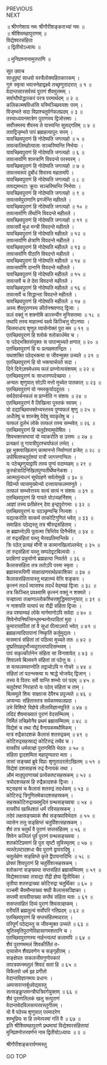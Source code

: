 PREVIOUS  
NEXT  
  
॥ श्रीगणेशाय नमः श्रीगौरीशङ्कराभ्यां नमः ॥  
॥ श्रीशिवमहापुराणम् ॥  
विद्येश्वरसंहिता  
॥ द्वितीयोऽध्यायः ॥  
  
॥ मुनिप्रश्नानामुत्तराणि ॥  
  
  
सूत उवाच  
साधुपृष्टं साधवो वस्त्रैलोक्यहितकारकम् ।  
गुरुं स्मृत्वा भवत्स्नेहाद्वक्ष्ये तच्छृणुतादरात् ॥ १ ॥  
वेदान्तसारसर्वस्वं पुराणं शैवमुत्तमम् ।  
सर्वाघौघोद्धारकरं परत्र परमार्थदम् ॥ २ ॥  
कलिकल्मषविध्वंसि यस्मिञ्च्छिवयशः परम् ।  
विजृम्भते सदा विप्राश्चतुर्वर्गफलप्रदम् ॥ ३ ॥  
तस्याध्ययनमात्रेण पुराणस्य द्विजोत्तमाः ।  
सर्वोत्तमस्य शैवस्य ते यास्यन्ति सुसद्‌गतिम् ॥ ४ ॥  
तावद्विजृम्भते पापं ब्रह्महत्यापुरः सरम् ।  
यावच्छिवपुराणं हि नोदेष्यति जगत्यहो ॥ ५ ॥  
तावत्कलिमहोत्पाताः सञ्चरिष्यन्ति निर्भयाः ।  
यावच्छिवपुराणं हि नोदेष्यति जगत्यहो ॥ ६ ॥  
तावत्सर्वाणि शास्त्राणि विवदन्ते परस्परम् ।  
यावच्छिवपुराणं हि नोदेष्यति जगत्यहो ॥ ७ ॥  
तावत्स्वरूपं दुर्बोधं शिवस्य महतामपि ।  
यावच्छिवपुराणं हि नोदेष्यति जगत्यहो ॥ ८ ॥  
तावद्यमभटाः क्रूराः सञ्चरिष्यन्ति निर्भयाः ।  
यावच्छिवपुराणं हि नोदेष्यति जगत्यहो ॥ ९ ॥  
तावत्सर्वपुराणानि प्रगर्जन्ति महीतले ।  
यावच्छिवपुराणं हि नोदेष्यति जगत्यहो ॥ १० ॥  
तावत्सर्वाणि तीर्थानि विवदन्ते महीतले ।  
यावच्छिवपुराणं हि नोदेष्यति जगत्यहो ॥ ११ ॥  
तावत्सर्वे मुधा मन्त्री विवदन्ते महीतले ।  
यावच्छिवपुराणं हि नोदेष्यति महीतले ॥ १२ ॥  
तावत्सर्वाणि क्षेत्राणि विवदन्ते महीतले ।  
यावच्छिवपुराणं हि नोदेष्यति महीतले ॥ १३ ॥  
तावत्सर्वाणि पीठानि विवदन्ते महीतले ।  
यावच्छिवपुराणं हि नोदेष्यति महीतले ॥ १४ ॥  
तावत्सर्वाणि दानानि विवदन्ते महीतले ।  
यावच्छिवपुराणं हि नोदेष्यति महीतले ॥ १५ ॥  
तावत्सर्वे च ते देवा विवदन्ते महीतले ।  
यावच्छिवपुराणं हि नोदेष्यति महीतले ॥ १६ ॥  
तावत्सर्वे च सिद्धान्ता विवदन्ते महीतले ।  
यावच्छिवपुराणं हि नोदेष्यति महीतले ॥ १७ ॥  
अस्य शैवपुराणस्य कीर्तनश्रवणाद् द्विजाः ।  
फलं वक्तुं न शक्नोमि कार्त्स्न्येन मुनिसत्तमाः ॥ १८ ॥  
तथापि तस्य माहात्म्यं वक्ष्ये किञ्चित्तु वोऽनघाः ।  
चित्तमाधाय शृणुत व्यासेनोक्तं पुरा मम ॥ १९ ॥  
एतच्छिवपुराणं हि श्लोकं श्लोकार्धमेव च ।  
यः पठेद्‌भक्तिसंयुक्तः स पापान्मुच्यते क्षणात् ॥ २० ॥  
एतच्छिवपुराणं हि यः प्रत्यहमतन्द्रितः ।  
यथाशक्ति पठेद्‌भक्त्या स जीवन्मुक्त उच्यते ॥ २१ ॥  
एतच्छिवपुराणं हि यो भक्त्यार्चयते सदा ।  
दिने दिनेऽश्वमेधस्य फलं प्राप्नोत्यसंशयम् ॥ २२ ॥  
एतच्छिवपुराणं यः साधारणपदेच्छया ।  
अन्यतः शृणुयात् सोऽपि मत्तो मुच्येत पातकात् ॥ २३ ॥  
एतच्छिवपुराणं यो नमस्कुर्याददूरतः ।  
सर्वदेवार्चनफलं स प्राप्नोति न संशयः ॥ २४ ॥  
एतच्छिवपुराणं वै लिखित्वा पुस्तकं स्वयम् ।  
यो दद्याच्छिवभक्तेभ्यस्तस्य पुण्यफलं शृणु ॥ २५ ॥  
अधीतेषु च शास्त्रेषु वेदेषु व्याकृतेषु च ।  
यत्फलं दुर्लभं लोके तत्फलं तस्य सम्भवेत् ॥ २६ ॥  
एतच्छिवपुराणं हि चतुर्दश्यामुपोषितः ।  
शिवभक्तसभायां यो व्याकरोति स उत्तमः ॥ २७ ॥  
प्रत्यक्षरं तु गायत्रीपुरश्चर्याफलं लभेत् ।  
इह भुक्त्वाखिलान् कामानन्ते निर्वाणतां व्रजेत् ॥ २८ ॥  
उपोषितश्चतुर्दश्यां रात्रौ जागरणान्वितः ।  
यः पठेच्छृणुयाद्वापि तस्य पुण्यं वदाम्यहम् ॥ २९ ॥  
कुरुक्षेत्रादिनिखिलपुण्यतीर्थेष्वनेकशः ।  
आत्मतुल्यधनं सूर्यग्रहणे सर्वतोमुखे ॥ ३० ॥  
विप्रेभ्यो व्यासमुख्येभ्यो दत्त्वायत्फलमश्नुते ।  
तत्फलं सम्भवेत्तस्य सत्यं सत्यं न संशयः ॥ ३१ ॥  
एतच्छिवपुराणं हि गायते योऽप्यहर्निशम् ।  
आज्ञां तस्य प्रतीक्षेरन् देवा इन्द्रपुरोगमाः ॥ ३२ ॥  
एतच्छिवपुराणं यः पठञ्छृण्वन्हि नित्यशः ।  
यद्यत्करोति सत्कर्म तत्कोटिगुणितं भवेत् ॥ ३३ ॥  
समाहितः पठेद्यस्तु तत्र श्रीरुद्रसंहिताम् ।  
स ब्रह्मघ्नोऽपि पूतात्मा त्रिभिरेव दिनैर्भवेत् ॥ ३४ ॥  
तां रुद्रसंहितां यस्तु भैरवप्रतिमान्तिके ।  
त्रिः पठेत् प्रत्यहं मौनी स कामानखिलांल्लभेत् ॥ ३५ ॥  
तां रुद्रसंहितां यस्तु सम्पठेद्वटबिल्वयोः ।  
प्रदक्षिणां प्रकुर्वाणो ब्रह्महत्या निवर्तते ॥ ३६ ॥  
कैलाससंहिता तत्र ततोऽपि परमा स्मृता ।  
ब्रह्मस्वरूपिणी साक्षात्प्रणवार्थप्रकाशिका ॥ ३७ ॥  
कैलाससंहितायास्तु माहात्म्यं वेत्ति शङ्‌करः ।  
कृत्स्नं तदर्धं व्यासश्च तदर्धं वेद्म्यहं द्विजाः ॥ ३८ ॥  
तत्र किञ्चित् प्रवक्ष्यामि कृत्स्नं वक्तुं न शक्यते ।  
यज्ज्ञात्वा तत्क्षणाल्लोकश्चित्तशुद्धिमवाप्नुयात् ॥ ३९ ॥  
न नाशयति यत्पापं सा रौद्री संहिता द्विजाः ।  
तन्न पश्याम्यहं लोके मार्गमाणोऽपि सर्वदा ॥ ४० ॥  
शिवेनोपनिषत्सिन्धुमन्थनोत्पादितां मुदा ।  
कुमारायार्पितां तां वै सुधां पीत्वाऽमरो भवेत् ॥ ४१ ॥  
ब्रह्महत्यादिपापानां निष्कृतिं कर्तुमुद्यतः ।  
मासमात्रं संहितां तां पठित्वा मुच्यते ततः ॥ ४२ ॥  
दुष्प्रतिग्रहदुर्भोज्यदुरालापादिसम्भवम् ।  
पापं सकृत्कीर्तनेन संहिता सा विनाशयेत् ॥ ४३ ॥  
शिवालये बिल्ववने संहितां तां पठेत्तु यः ।  
स यत्फलमवाप्नोति तद्वाचोऽपि न गोचरे ॥ ४४ ॥  
संहितां तां पठन्भक्त्या यः श्राद्धे भोजयेद् द्विजान् ।  
तस्य ये पितरः सर्वे यान्ति शम्भोः परं पदम् ॥ ४५ ॥  
चतुर्दश्यां निराहारो यः पठेत् संहितां च ताम् ।  
बिल्वमूले शिवः साक्षात्स देवैश्च प्रपूज्यते ॥ ४६ ॥  
अप्यन्याः संहितास्तत्र सर्वकामफलप्रदा ।  
उभे विशिष्टे विज्ञेये लीलाविज्ञानपूरिते ॥ ४७ ॥  
तदिदं शैवमाख्यातं पुराणं वेदसम्मितम् ।  
निर्मितं तच्छिवेनैव प्रथमं ब्रह्मसम्मितम् ॥ ४८ ॥  
विद्येशं च तथा रौद्रं वैनायकमथौमिकम् ।  
मात्रं रुद्रैकादशकं कैलासं शतरुद्रकम् ॥ ४९ ॥  
कोटिरुद्रसहस्राद्यं कोटिरुद्रं तथैव च ।  
वायवीयं धर्मसञ्ज्ञं पुराणमिति भेदतः ॥ ५० ॥  
संहिता द्वादशमिता महापुण्यतरा मता ।  
तासां सङ्ख्यां ब्रुवे विप्राः शृणुतादरतोऽखिलम् ॥ ५१ ॥  
विद्येशं दशसाहस्रं रुद्रं वैनायकं तथा ।  
औमं मातृपुराणाख्यं प्रत्येकाष्टसहस्रकम् ॥ ५२ ॥  
त्रयोदशसहस्रं हि रुद्रैकादशकं द्विजाः ।  
षट्सहस्रं च कैलासं शतरुद्रं तदर्धकम् ॥ ५३ ॥  
कोटिरुद्रं त्रिगुणितमेकादशसहस्रकम् ।  
सहस्रकोटिरुद्राख्यमुदितं ग्रन्थसङ्ख्यया ॥ ५४ ॥  
वायवीयं खाब्धिशतं धर्मं रविसहस्रकम् ।  
तदेवं लक्षसङ्ख्याकं शैवं सङ्ख्याविभेदतः ॥ ५५ ॥  
व्यासेन तत्तु सङ्‌क्षिप्तं चतुर्विंशत्सहस्रकम् ।  
शैवं तत्र चतुर्थं वै पुराणं सप्तसंहितम् ॥ ५६ ॥  
शिवेन कल्पितं पूर्वं पुराणं ग्रन्थसङ्ख्यया ।  
शतकोटिप्रमाणं हि पुरा सृष्टौ सुविस्मृतम् ॥ ५७ ॥  
व्यस्तेऽष्टादशधा चैव पुराणे द्वापरादिषु ।  
चतुर्लक्षेण सङ्‌क्षिप्ते कृते द्वैपायनादिभिः ॥ ५८ ॥  
प्रोक्तं शिवपुराणं हि चतुर्विंशत्सहस्रकम् ।  
श्लोकानां सङ्ख्यया सप्तसंहितं ब्रह्मसम्मितम् ॥ ५९ ॥  
विद्येश्वराख्या तत्राद्या रौद्री ज्ञेया द्वितीयिका ।  
तृतीया शतरुद्राख्या कोटिरुद्रा चतुर्थिका ॥ ६० ॥  
पञ्चमी चैवमौम्याख्या षष्ठी कैलाससञ्ज्ञिका ।  
सप्तमी वायवीयाख्या सप्तैवं संहिता मताः ॥ ६१ ॥  
ससप्तसंहितं दिव्यं पुराणं शिवसञ्ज्ञकम् ।  
वरीवर्ति ब्रह्मतुल्यं सर्वोपरि गतिप्रदम् ॥ ६२ ॥  
एतच्छिवपुराणं हि सप्तसंहितमादरात् ।  
परिपूर्णं पठेद्यस्तु स जीवन्मुक्त उच्यते ॥ ६३ ॥  
श्रुतिस्मृतिपुराणेतिहासागमशतानि च ।  
एतच्छिवपुराणस्य नार्हन्त्यल्पां कलामपि ॥ ६४ ॥  
शैवं पुराणममलं शिवकीर्तितं त-  
     द्‌व्यासेन शैवप्रवणेन च सङ्‌गृहीतम् ।  
सङ्‌क्षेपतः सकलजीवगुणोपकारं  
     तापत्रयघ्नमतुलं शिवदं सतां हि ॥ ६५ ॥  
विकैतवो धर्म इह प्रगीतो  
     वेदान्तविज्ञानमयः प्रधानः ।  
अमत्सरान्तर्बुधवेद्यवस्तु  
     सत्सङ्कॢप्तमन्त्रौघत्रिवर्गयुक्तम् ॥ ६६ ॥  
शैवं पुराणतिलकं खलु सत्पुराणं  
     वेदान्तवेदविलसत्परवस्तुगीतम् ।  
यो वै पठेच्च शृणुयात् परमादरेण  
     शम्भुप्रियः स हि लभेत्परमां गतिं वै ॥ ६७ ॥  
इति श्रीशिवमहापुराणे प्रथमायां विद्येश्वरसंहितायां  
मुनिप्रश्नोत्तरवर्णनं नाम द्वितीयोऽध्यायः ॥ २ ॥  
  
  
श्रीगौरीशङ्करार्पणमस्तु  
  
GO TOP
